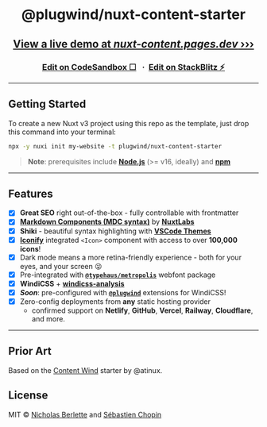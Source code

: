 <div align=center>

# @plugwind/nuxt-content-starter

## [View a live demo at ***nuxt-content.pages.dev*** ›››](https://nuxt-content.pages.dev)

### [**Edit on CodeSandbox ☐**](https://codesandbox.com/s/github/plugwind/nuxt-content-starter/tree/main)   ·   [**Edit on StackBlitz ⚡**](https://stackblitz.com/github/plugwind/nuxt-content-starter)

</div>

---

## Getting Started

To create a new Nuxt v3 project using this repo as the template, just drop this command into your terminal:

```bash
npx -y nuxi init my-website -t plugwind/nuxt-content-starter
```

> **Note**: prerequisites include [**Node.js**](https://nodejs.org) (>= v16, ideally) and [**npm**](https://npmjs.org)

---

## Features

- [x] **Great SEO** right out-of-the-box - fully controllable with frontmatter
- [x] [**Markdown Components (MDC syntax)**](https://content.nuxtjs.org/mdc) by [**NuxtLabs**](https://nuxtlabs.com)
- [x] **Shiki** - beautiful syntax highlighting with [**VSCode Themes**](https://npm.im/shiki-es)
- [x] [**Iconify**](https://iconify.design) integrated `<Icon>` component with access to over **100,000 icons**!
- [x] Dark mode means a more retina-friendly experience - both for your eyes, and your screen 😜
- [x] Pre-integrated with [**`@typehaus/metropolis`**](https://github.com/typehaus/metropolis) webfont package
- [x] **WindiCSS** + [**windicss-analysis**](https://github.com/windicss/windicss-analysis)
- [x] ***Soon***: pre-configured with [**`@plugwind`**](https://github.com/plugwind) extensions for WindiCSS!
- [x] Zero-config deployments from **any** static hosting provider
  - confirmed support on **Netlify**, **GitHub**, **Vercel**, **Railway**, **Cloudflare**, and more.

---

## Prior Art

Based on the [Content Wind](https://github.com/atinux/content-wind) starter by @atinux.

## License

MIT © [Nicholas Berlette](https://github.com/nberlette) and [Sébastien Chopin](https://github.com/atinux)
